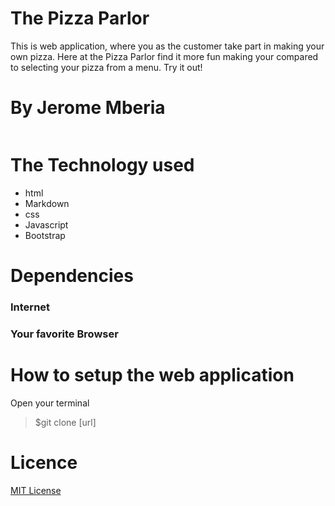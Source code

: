 # The Pizza Parlor
This is web application, where you as the customer take part in making your own pizza. Here at the Pizza Parlor
find it more fun making your compared to selecting your pizza from a menu. Try it out!

# By Jerome Mberia

![]()

# The Technology used
* html
* Markdown 
* css 
* Javascript
* Bootstrap

# Dependencies
### Internet
### Your favorite Browser

# How to setup the web application
Open your terminal

>$git clone [url]

# Licence
[MIT License](https://github.com/JeromeMberia/Delani-Studio/blob/master/License)








